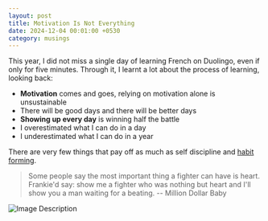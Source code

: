 ```yaml
---
layout: post
title: Motivation Is Not Everything
date: 2024-12-04 00:01:00 +0530
category: musings
---
```

This year, I did not miss a single day of learning French on Duolingo, even if only for five minutes. Through it, I learnt a lot about the process of learning, looking back:  
  
- **Motivation** comes and goes, relying on motivation alone is unsustainable  
- There will be good days and there will be better days  
- **Showing up every day** is winning half the battle  
- I overestimated what I can do in a day  
- I underestimated what I can do in a year  
  
There are very few things that pay off as much as self discipline and [habit forming](https://mourjo.me/blog/non-tech/2021/10/25/on-building-habits/).

> Some people say the most important thing a fighter can have is heart. Frankie'd say: show me a fighter who was nothing but heart and I'll show you a man waiting for a beating.
> -- Million Dollar Baby


![Image Description](/blog/images/2024-12-04-motivation-is-not-everything-1.png)

